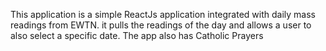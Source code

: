 This application is a simple ReactJs application integrated with daily mass readings from EWTN. it pulls the readings of the day and allows a user to also select a specific date.
The app also has Catholic Prayers
